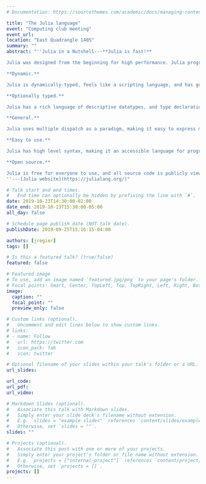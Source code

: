 ```yaml
---
# Documentation: https://sourcethemes.com/academic/docs/managing-content/

title: "The Julia language"
event: "Computing club meeting"
event_url:
location: "East Quadrangle 1405"
summary: ""
abstract: "''Julia in a Nutshell---**Julia is fast!**

Julia was designed from the beginning for high performance. Julia programs compile to efficient native code for multiple platforms via LLVM.

**Dynamic.**

Julia is dynamically-typed, feels like a scripting language, and has good support for interactive use.

**Optionally typed.**

Julia has a rich language of descriptive datatypes, and type declarations can be used to clarify and solidify programs.

**General.**

Julia uses multiple dispatch as a paradigm, making it easy to express many object-oriented and functional programming patterns. The standard library provides asynchronous I/O, process control, logging, profiling, a package manager, and more.

**Easy to use.**

Julia has high level syntax, making it an accessible language for programmers from any background or experience level.

**Open source.**

Julia is free for everyone to use, and all source code is publicly viewable on GitHub.
''---[Julia website](https://julialang.org/)"

# Talk start and end times.
#   End time can optionally be hidden by prefixing the line with `#`.
date: 2019-10-23T14:30:00-02:00
date_end: 2019-10-23T15:30:00-05:00
all_day: false

# Schedule page publish date (NOT talk date).
publishDate: 2019-09-25T15:16:15-04:00

authors: [jregier]
tags: []

# Is this a featured talk? (true/false)
featured: false

# Featured image
# To use, add an image named `featured.jpg/png` to your page's folder. 
# Focal points: Smart, Center, TopLeft, Top, TopRight, Left, Right, BottomLeft, Bottom, BottomRight.
image:
  caption: ""
  focal_point: ""
  preview_only: false

# Custom links (optional).
#   Uncomment and edit lines below to show custom links.
# links:
# - name: Follow
#   url: https://twitter.com
#   icon_pack: fab
#   icon: twitter

# Optional filename of your slides within your talk's folder or a URL.
url_slides:

url_code:
url_pdf:
url_video:

# Markdown Slides (optional).
#   Associate this talk with Markdown slides.
#   Simply enter your slide deck's filename without extension.
#   E.g. `slides = "example-slides"` references `content/slides/example-slides.md`.
#   Otherwise, set `slides = ""`.
slides: ""

# Projects (optional).
#   Associate this post with one or more of your projects.
#   Simply enter your project's folder or file name without extension.
#   E.g. `projects = ["internal-project"]` references `content/project/deep-learning/index.md`.
#   Otherwise, set `projects = []`.
projects: []
---
```

